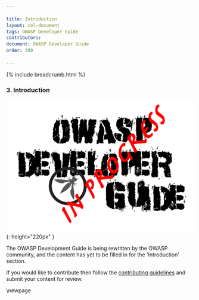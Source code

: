 ```yaml
---

title: Introduction
layout: col-document
tags: OWASP Developer Guide
contributors:
document: OWASP Developer Guide
order: 300

---
```


{% include breadcrumb.html %}

### 3. Introduction

![Developer Guide](assets/images/dg_wip.png "OWASP Developer Guide"){: height="220px" }

The OWASP Development Guide is being rewritten by the OWASP community,
and the content has yet to be filled in for the 'Introduction' section.

If you would like to contribute then follow the [contributing guidelines][contribute]
and submit your content for review.

[contribute]: https://github.com/OWASP/www-project-developer-guide/blob/main/contributing.md

\newpage
